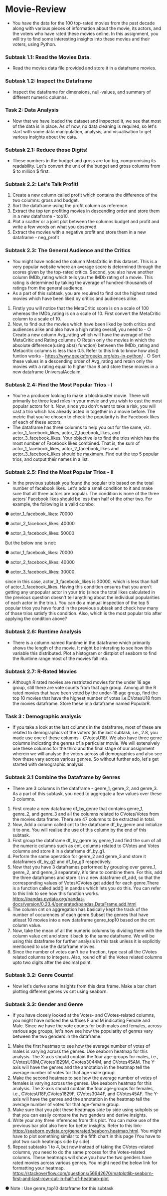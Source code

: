# Movie-Review

* You have the data for the 100 top-rated movies from the past decade along with various pieces of information about the movie, its actors, and the voters who have rated these movies online. In this assignment, you will try to find some interesting insights into these movies and their voters, using Python.

### Subtask 1.1: Read the Movies Data.
* Read the movies data file provided and store it in a dataframe movies.

### Subtask 1.2: Inspect the Dataframe
* Inspect the dataframe for dimensions, null-values, and summary of different numeric columns.


### Task 2: Data Analysis
* Now that we have loaded the dataset and inspected it, we see that most of the data is in place. As of now, no data cleaning is required, so let's start with some data manipulation, analysis, and visualisation to get various insights about the data.

### Subtask 2.1: Reduce those Digits!
* These numbers in the budget and gross are too big, compromising its readability. Let's convert the unit of the budget and gross columns from $ to million $ first.

### Subtask 2.2: Let's Talk Profit!
1.	Create a new column called profit which contains the difference of the two columns: gross and budget.
2.	Sort the dataframe using the profit column as reference.
3.	Extract the top ten profiting movies in descending order and store them in a new dataframe - top10.
4.	Plot a scatter or a joint plot between the columns budget and profit and write a few words on what you observed.
5.	Extract the movies with a negative profit and store them in a new dataframe - neg_profit

### Subtask 2.3: The General Audience and the Critics
* You might have noticed the column MetaCritic in this dataset. This is a very popular website where an average score is determined through the scores given by the top-rated critics. Second, you also have another column IMDb_rating which tells you the IMDb rating of a movie. This rating is determined by taking the average of hundred-thousands of ratings from the general audience.
* As a part of this subtask, you are required to find out the highest rated movies which have been liked by critics and audiences alike.
1.	Firstly you will notice that the MetaCritic score is on a scale of 100 whereas the IMDb_rating is on a scale of 10. First convert the MetaCritic column to a scale of 10.
2.	Now, to find out the movies which have been liked by both critics and audiences alike and also have a high rating overall, you need to -
○	Create a new column Avg_rating which will have the average of the MetaCritic and Rating columns
○	Retain only the movies in which the absolute difference(using abs() function) between the IMDb_rating and Metacritic columns is less than 0.5. Refer to this link to know how abs() funtion works - https://www.geeksforgeeks.org/abs-in-python/ .
○	Sort these values in a descending order of Avg_rating and retain only the movies with a rating equal to higher than 8 and store these movies in a new dataframe UniversalAcclaim.

### Subtask 2.4: Find the Most Popular Trios - I
* You're a producer looking to make a blockbuster movie. There will primarily be three lead roles in your movie and you wish to cast the most popular actors for it. Now, since you don't want to take a risk, you will cast a trio which has already acted in together in a movie before. The metric that you've chosen to check the popularity is the Facebook likes of each of these actors.
* The dataframe has three columns to help you out for the same, viz. actor_1_facebook_likes, actor_2_facebook_likes, and actor_3_facebook_likes. Your objective is to find the trios which has the most number of Facebook likes combined. That is, the sum of actor_1_facebook_likes, actor_2_facebook_likes and actor_3_facebook_likes should be maximum. Find out the top 5 popular trios, and output their names in a list.
### Subtask 2.5: Find the Most Popular Trios - II
* In the previous subtask you found the popular trio based on the total number of facebook likes. Let's add a small condition to it and make sure that all three actors are popular. The condition is none of the three actors' Facebook likes should be less than half of the other two. For example, the following is a valid combo:

●	actor_1_facebook_likes: 70000

●	actor_2_facebook_likes: 40000

●	actor_3_facebook_likes: 50000

But the below one is not:

●	actor_1_facebook_likes: 70000

●	actor_2_facebook_likes: 40000

●	actor_3_facebook_likes: 30000

since in this case, actor_3_facebook_likes is 30000, which is less than half of actor_1_facebook_likes.
Having this condition ensures that you aren't getting any unpopular actor in your trio (since the total likes calculated in the previous question doesn't tell anything about the individual popularities of each actor in the trio.).
You can do a manual inspection of the top 5 popular trios you have found in the previous subtask and check how many of those trios satisfy this condition. Also, which is the most popular trio after applying the condition above?

### Subtask 2.6: Runtime Analysis
* There is a column named Runtime in the dataframe which primarily shows the length of the movie. It might be intersting to see how this variable this distributed. Plot a histogram or distplot of seaborn to find the Runtime range most of the movies fall into.

### Subtask 2.7: R-Rated Movies
* Although R rated movies are restricted movies for the under 18 age group, still there are vote counts from that age group. Among all the R rated movies that have been voted by the under-18 age group, find the top 10 movies that have the highest number of votes i.e.CVotesU18 from the movies dataframe. Store these in a dataframe named PopularR.


### Task 3 : Demographic analysis
* If you take a look at the last columns in the dataframe, most of these are related to demographics of the voters (in the last subtask, i.e., 2.8, you made use one of these columns - CVotesU18). We also have three genre columns indicating the genres of a particular movie. We will extensively use these columns for the third and the final stage of our assignment wherein we will analyse the voters across all demographics and also see how these vary across various genres. So without further ado, let's get started with demographic analysis.

### Subtask 3.1 Combine the Dataframe by Genres
* There are 3 columns in the dataframe - genre_1, genre_2, and genre_3. As a part of this subtask, you need to aggregate a few values over these 3 columns.
1.	First create a new dataframe df_by_genre that contains genre_1, genre_2, and genre_3 and all the columns related to CVotes/Votes from the movies data frame. There are 47 columns to be extracted in total.
2.	Now, Add a column called cnt to the dataframe df_by_genre and initialize it to one. You will realise the use of this column by the end of this subtask.
3.	First group the dataframe df_by_genre by genre_1 and find the sum of all the numeric columns such as cnt, columns related to CVotes and Votes columns and store it in a dataframe df_by_g1.
4.	Perform the same operation for genre_2 and genre_3 and store it dataframes df_by_g2 and df_by_g3 respectively.
5.	Now that you have 3 dataframes performed by grouping over genre_1, genre_2, and genre_3 separately, it's time to combine them. For this, add the three dataframes and store it in a new dataframe df_add, so that the corresponding values of Votes/CVotes get added for each genre.There is a function called add() in pandas which lets you do this. You can refer to this link to see how this function works. https://pandas.pydata.org/pandas-docs/version/0.23.4/generated/pandas.DataFrame.add.html
6.	The column cnt on aggregation has basically kept the track of the number of occurences of each genre.Subset the genres that have atleast 10 movies into a new dataframe genre_top10 based on the cnt column value.
7.	Now, take the mean of all the numeric columns by dividing them with the column value cnt and store it back to the same dataframe. We will be using this dataframe for further analysis in this task unless it is explicitly mentioned to use the dataframe movies.
8.	Since the number of votes can't be a fraction, type cast all the CVotes related columns to integers. Also, round off all the Votes related columns upto two digits after the decimal point.

### Subtask 3.2: Genre Counts!
* Now let's derive some insights from this data frame. Make a bar chart plotting different genres vs cnt using seaborn.


### Subtask 3.3: Gender and Genre
* If you have closely looked at the Votes- and CVotes-related columns, you might have noticed the suffixes F and M indicating Female and Male. Since we have the vote counts for both males and females, across various age groups, let's now see how the popularity of genres vary between the two genders in the dataframe.
1.	Make the first heatmap to see how the average number of votes of males is varying across the genres. Use seaborn heatmap for this analysis. The X-axis should contain the four age-groups for males, i.e., CVotesU18M,CVotes1829M, CVotes3044M, and CVotes45AM. The Y-axis will have the genres and the annotation in the heatmap tell the average number of votes for that age-male group.
2.	Make the second heatmap to see how the average number of votes of females is varying across the genres. Use seaborn heatmap for this analysis. The X-axis should contain the four age-groups for females, i.e., CVotesU18F,CVotes1829F, CVotes3044F, and CVotes45AF. The Y-axis will have the genres and the annotation in the heatmap tell the average number of votes for that age-female group.
3.	Make sure that you plot these heatmaps side by side using subplots so that you can easily compare the two genders and derive insights.
4.	Write your any three inferences from this plot. You can make use of the previous bar plot also here for better insights. Refer to this link- https://seaborn.pydata.org/generated/seaborn.heatmap.html. You might have to plot something similar to the fifth chart in this page (You have to plot two such heatmaps side by side).
5.	Repeat subtasks 1 to 4, but now instead of taking the CVotes-related columns, you need to do the same process for the Votes-related columns. These heatmaps will show you how the two genders have rated movies across various genres.
You might need the below link for formatting your heatmap. https://stackoverflow.com/questions/56942670/matplotlib-seaborn-first-and-last-row-cut-in-half-of-heatmap-plot

●	Note : Use genre_top10 dataframe for this subtask
